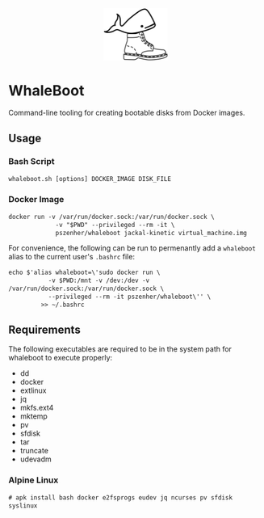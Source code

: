 <div align="center">
  <img src=".logo.svg" width="25%" alt="WhaleBoot logo"/>
</div>

# WhaleBoot
Command-line tooling for creating bootable disks from Docker images.

## Usage

### Bash Script
```
whaleboot.sh [options] DOCKER_IMAGE DISK_FILE
```

### Docker Image
```
docker run -v /var/run/docker.sock:/var/run/docker.sock \
             -v "$PWD" --privileged --rm -it \
             pszenher/whaleboot jackal-kinetic virtual_machine.img
```

For convenience, the following can be run to permenantly add a `whaleboot` alias to the current user's `.bashrc` file:
```
echo $'alias whaleboot=\'sudo docker run \
           -v $PWD:/mnt -v /dev:/dev -v /var/run/docker.sock:/var/run/docker.sock \
           --privileged --rm -it pszenher/whaleboot\'' \
         >> ~/.bashrc
```

## Requirements
The following executables are required to be in the system path for whaleboot to execute properly:
- dd
- docker
- extlinux
- jq
- mkfs.ext4
- mktemp
- pv
- sfdisk
- tar
- truncate
- udevadm

### Alpine Linux
```
# apk install bash docker e2fsprogs eudev jq ncurses pv sfdisk syslinux
```
